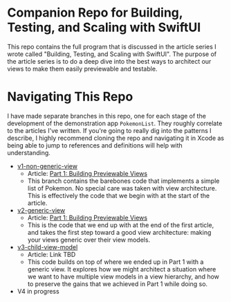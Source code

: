 # Companion Repo for Building, Testing, and Scaling with SwiftUI

This repo contains the full program that is discussed in the article series I wrote called "Building, Testing, and Scaling with SwiftUI". The purpose of the article series is to do a deep dive into the best ways to architect our views to make them easily previewable and testable.

# Navigating This Repo

I have made separate branches in this repo, one for each stage of the development of the demonstration app `PokemonList`. They roughly correlate to the articles I've written. If you're going to really dig into the patterns I describe, I highly recommend cloning the repo and navigating it in Xcode as being able to jump to references and definitions will help with understanding.

- [v1-non-generic-view](https://github.com/gposcidonio/building-and-scaling-swiftui/tree/v1-non-generic-view)
    - Article: [Part 1: Building Previewable Views](https://gustavo.sh/2023/07/16/building-testing-and.html)
    - This branch contains the barebones code that implements a simple list of Pokemon. No special care was taken with view architecture. This is effectively the code that we begin with at the start of the article.
- [v2-generic-view](https://github.com/gposcidonio/building-and-scaling-swiftui/tree/v2-generic-view)
    - Article: [Part 1: Building Previewable Views](https://gustavo.sh/2023/07/16/building-testing-and.html)
    - This is the code that we end up with at the end of the first article, and takes the first step toward a good view architecture: making your views generic over their view models.
- [v3-child-view-model](https://github.com/gposcidonio/building-and-scaling-swiftui/tree/v3-child-view-model)
    - Article: Link TBD
    - This code builds on top of where we ended up in Part 1 with a generic view. It explores how we might architect a situation where we want to have multiple view models in a view hierarchy, and how to preserve the gains that we achieved in Part 1 while doing so.
- V4 in progress
